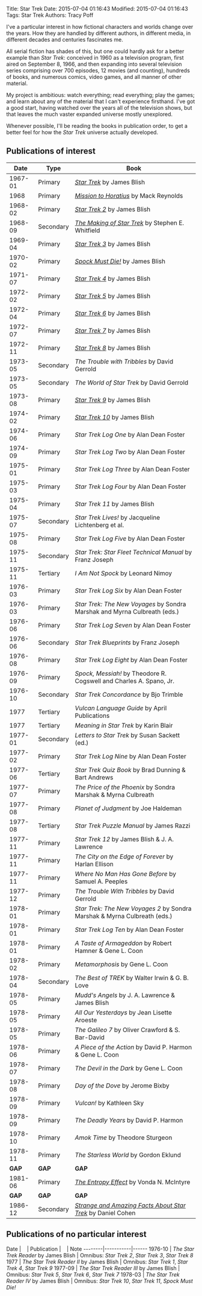 Title: Star Trek
Date: 2015-07-04 01:16:43
Modified: 2015-07-04 01:16:43
Tags: Star Trek
Authors: Tracy Poff

I've a particular interest in how fictional characters and worlds change over the years. How they are handled by different authors, in different media, in different decades and centuries fascinates me.

All serial fiction has shades of this, but one could hardly ask for a better example than *Star Trek*: conceived in 1960 as a television program, first aired on September 8, 1966, and then expanding into several television series comprising over 700 episodes, 12 movies (and counting), hundreds of books, and numerous comics, video games, and all manner of other material.

My project is ambitious: watch everything; read everything; play the games; and learn about any of the material that I can't experience firsthand. I've got a good start, having watched over the years all of the television shows, but that leaves the much vaster expanded universe mostly unexplored.

Whenever possible, I'll be reading the books in publication order, to get a better feel for how the *Star Trek* universe actually developed.

## Publications of interest

  Date  |  Type   | Book
--------|-----------|------
1967-01 | Primary   | [*Star Trek*][star-trek-1] by James Blish
1968    | Primary   | [*Mission to Horatius*][mission-to-horatius] by Mack Reynolds
1968-02 | Primary   | [*Star Trek 2*][star-trek-2] by James Blish
1968-09 | Secondary | [*The Making of Star Trek*][making-of-star-trek] by Stephen E. Whitfield
1969-04 | Primary   | [*Star Trek 3*][star-trek-3] by James Blish
1970-02 | Primary   | [*Spock Must Die!*][spock-must-die] by James Blish
1971-07 | Primary   | [*Star Trek 4*][star-trek-4] by James Blish
1972-02 | Primary   | [*Star Trek 5*][star-trek-5] by James Blish
1972-04 | Primary   | [*Star Trek 6*][star-trek-6] by James Blish
1972-07 | Primary   | [*Star Trek 7*][star-trek-7] by James Blish
1972-11 | Primary   | [*Star Trek 8*][star-trek-8] by James Blish
1973-05 | Secondary | *The Trouble with Tribbles* by David Gerrold
1973-05 | Secondary | *The World of Star Trek* by David Gerrold
1973-08 | Primary   | [*Star Trek 9*][star-trek-9] by James Blish
1974-02 | Primary   | [*Star Trek 10*][star-trek-10] by James Blish
1974-06 | Primary   | *Star Trek Log One* by Alan Dean Foster
1974-09 | Primary   | *Star Trek Log Two* by Alan Dean Foster
1975-01 | Primary   | *Star Trek Log Three* by Alan Dean Foster
1975-03 | Primary   | *Star Trek Log Four* by Alan Dean Foster
1975-04 | Primary   | *Star Trek 11* by James Blish
1975-07 | Secondary | *Star Trek Lives!* by Jacqueline Lichtenberg et al.
1975-08 | Primary   | *Star Trek Log Five* by Alan Dean Foster
1975-11 | Secondary | *Star Trek: Star Fleet Technical Manual* by Franz Joseph
1975-11 | Tertiary  | *I Am Not Spock* by Leonard Nimoy
1976-03 | Primary   | *Star Trek Log Six* by Alan Dean Foster
1976-03 | Primary   | *Star Trek: The New Voyages* by Sondra Marshak and Myrna Culbreath (eds.)
1976-06 | Primary   | *Star Trek Log Seven* by Alan Dean Foster
1976-06 | Secondary | *Star Trek Blueprints* by Franz Joseph
1976-08 | Primary   | *Star Trek Log Eight* by Alan Dean Foster
1976-09 | Primary   | *Spock, Messiah!* by Theodore R. Cogswell and Charles A. Spano, Jr.
1976-10 | Secondary | *Star Trek Concordance* by Bjo Trimble
1977    | Tertiary  | *Vulcan Language Guide* by April Publications
1977    | Tertiary  | *Meaning in Star Trek* by Karin Blair
1977-01 | Secondary | *Letters to Star Trek* by Susan Sackett (ed.)
1977-02 | Primary   | *Star Trek Log Nine* by Alan Dean Foster
1977-06 | Tertiary  | *Star Trek Quiz Book* by Brad Dunning & Bart Andrews
1977-07 | Primary   | *The Price of the Phoenix* by Sondra Marshak & Myrna Culbreath
1977-08 | Primary   | *Planet of Judgment* by Joe Haldeman
1977-08 | Tertiary  | *Star Trek Puzzle Manual* by James Razzi
1977-11 | Primary   | *Star Trek 12* by James Blish & J. A. Lawrence
1977-11 | Primary   | *The City on the Edge of Forever* by Harlan Ellison
1977-11 | Primary   | *Where No Man Has Gone Before* by Samuel A. Peeples
1977-12 | Primary   | *The Trouble With Tribbles* by David Gerrold
1978-01 | Primary   | *Star Trek: The New Voyages 2* by Sondra Marshak & Myrna Culbreath (eds.)
1978-01 | Primary   | *Star Trek Log Ten* by Alan Dean Foster
1978-01 | Primary   | *A Taste of Armageddon* by Robert Hamner & Gene L. Coon
1978-02 | Primary   | *Metamorphosis* by Gene L. Coon
1978-04 | Secondary | *The Best of TREK* by Walter Irwin & G. B. Love
1978-05 | Primary   | *Mudd's Angels* by J. A. Lawrence & James Blish
1978-05 | Primary   | *All Our Yesterdays* by Jean Lisette Aroeste
1978-05 | Primary   | *The Galileo 7* by Oliver Crawford & S. Bar-David
1978-06 | Primary   | *A Piece of the Action* by David P. Harmon & Gene L. Coon
1978-07 | Primary   | *The Devil in the Dark* by Gene L. Coon
1978-08 | Primary   | *Day of the Dove* by Jerome Bixby
1978-09 | Primary   | *Vulcan!* by Kathleen Sky
1978-09 | Primary   | *The Deadly Years* by David P. Harmon
1978-10 | Primary   | *Amok Time* by Theodore Sturgeon
1978-11 | Primary   | *The Starless World* by Gordon Eklund
**GAP** | **GAP**   | **GAP**
1981-06 | Primary   | [*The Entropy Effect*][entropy-effect] by Vonda N. McIntyre
**GAP** | **GAP**   | **GAP**
1986-12 | Secondary | [*Strange and Amazing Facts About Star Trek*][strange-and-amazing-facts-about-star-trek] by Daniel Cohen

## Publications of no particular interest

Date  |&nbsp;&nbsp;&nbsp;&nbsp;| Publication |&nbsp;&nbsp;&nbsp;&nbsp;| Note
--------|-----------|------
1976-10 | *The Star Trek Reader* by James Blish | Omnibus: *Star Trek 2*, *Star Trek 3*, *Star Trek 8*
1977    | *The Star Trek Reader II* by James Blish | Omnibus: *Star Trek 1*, *Star Trek 4*, *Star Trek 9*
1977-09 | *The Star Trek Reader III* by James Blish | Omnibus: *Star Trek 5*, *Star Trek 6*, *Star Trek 7*
1978-03 | *The Star Trek Reader IV* by James Blish | Omnibus: *Star Trek 10*, *Star Trek 11*, *Spock Must Die!*

[star-trek-1]: {filename}../star-trek-1.md
[mission-to-horatius]: {filename}../mission-to-horatius.md
[star-trek-2]: {filename}../star-trek-2.md
[making-of-star-trek]: {filename}../making-of-star-trek.md
[star-trek-3]: {filename}../star-trek-3.md
[spock-must-die]: {filename}../spock-must-die.md
[star-trek-4]: {filename}../star-trek-4.md
[star-trek-5]: {filename}../star-trek-5.md
[star-trek-6]: {filename}../star-trek-6.md
[star-trek-7]: {filename}../star-trek-7.md
[star-trek-8]: {filename}../star-trek-8.md
[star-trek-9]: {filename}../star-trek-9.md
[star-trek-10]: {filename}../star-trek-10.md
[entropy-effect]: {filename}../entropy-effect.md
[strange-and-amazing-facts-about-star-trek]: {filename}../strange-and-amazing-facts-about-star-trek.md
